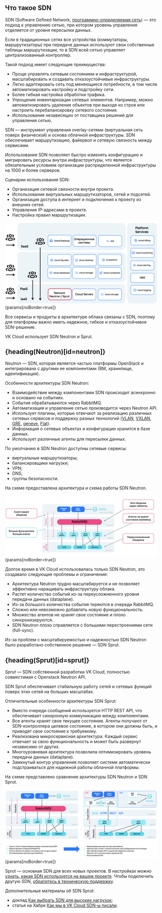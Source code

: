 ## Что такое SDN

SDN (Software Defined Network, [программно-определяемая сеть](https://ru.wikipedia.org/wiki/Программно-определяемая_сеть)) — это подход к управлению сетью, при котором уровень управления отделяется от уровня пересылки данных.

Если в традиционных сетях все устройства (коммутаторы, маршрутизаторы) при передаче данных используют свои собственные таблицы маршрутизации, то в SDN всей сетью управляет централизованный контроллер.

Такой подход имеет следующие преимущества:

- Проще управлять сетевым состоянием и инфраструктурой, масштабировать и создавать отказоустойчивые инфраструктуры.
- Легко адаптировать сеть под меняющиеся потребности, в том числе автоматизировать настройку и подстройку сети.
- Более гибкая настройка обработки трафика.
- Упрощение инвентаризации сетевых элементов. Например, можно автоматизировать удаление объектов при выходе из строя или настроить перебалансировку сетевого состояния.
- Использование независящих от поставщика решений для управления сетью.

SDN — инструмент управления overlay-сетями (виртуальная сеть поверх физической) и основа облачной инфраструктуры. SDN обеспечивает маршрутизацию, файервол и сетевую связность между сервисами.

Использование SDN позволяет быстро изменять конфигурацию и мигрировать ресурсы внутри инфраструктуры, что является обязательным условием организации распределенной инфраструктуры на 1000 и более серверов.

Сценарии использования SDN:

- Организация сетевой связности внутри проекта.
- Использование виртуальных маршрутизаторов, сетей и подсетей.
- Организация доступа в интернет и подключения к проекту из внешних сетей.
- Управление IP-адресами в проекте.
- Настройка правил маршрутизации.

![SDN в ахритектуре VK Cloud](./assets/img_sdn_basis.png){params[noBorder=true]}

Все сервисы и продукты в архитектуре облака связаны с SDN, поэтому для платформы важно иметь надежное, гибкое и отказоустойчивое SDN-решение.

VK Cloud использует SDN Neutron и Sprut.

## {heading(Neutron)[id=neutron]}

_Neutron_ — SDN, которая является частью платформы OpenStack и интегрирована с другими ее компонентами (ВМ, хранилище, идентификация).

Особенности архитектуры SDN Neutron:

- Взаимодействие между компонентами SDN происходит асинхронно и основано на событиях.
- События обрабатываются через RabbitMQ.
- Автоматизация и управление сетью производится через Neutron API.
- Использует плагины, которые отвечают за реализацию различных сетевых сервисов и поддержку разных технологий ([VLAN](https://ru.wikipedia.org/wiki/VLAN), [VXLAN](https://ru.wikipedia.org/wiki/Virtual_Extensible_LAN), [GRE](https://ru.wikipedia.org/wiki/GRE_(%D0%BF%D1%80%D0%BE%D1%82%D0%BE%D0%BA%D0%BE%D0%BB)), [geneve](https://www.protokols.ru/WP/wp-content/uploads/2020/11/rfc8926.pdf), [Flat](https://opg.optica.org/jocn/abstract.cfm?uri=jocn-9-3-b90)).
- Информация о сетевых объектах и конфигурации хранится в базе данных.
- Использует различные агенты для пересылки данных.

По умолчанию в SDN Neutron доступны сетевые сервисы:

- виртуальные маршрутизаторы;
- балансировщики нагрузки;
- VPN;
- DNS;
- группы безопасности.

На схеме предоставлена архитектура и схема работы SDN Neutron.

![Архитектура SDN Neutron](./assets/neutron_arch.png){params[noBorder=true]}

Долгое время в VK Cloud использовалась только SDN Neutron, это создавало следующие проблемы и ограничения:

- Архитектура Neutron трудно масштабируется и не позволяет эффективно наращивать инфраструктуру облака.
- Растет количество событий из-за переусложненного уровня передачи данных (dataplane).
- Из-за большого количества события теряются в очереди RabbitMQ.
- Сложно или невозможно добавлять новую функциональность.
- Множество агентов не хранят свое состояние и плохо синхронизируются.
- SDN Neutron плохо справляется с большими перестроениями сети (full-sync).

Из-за проблем с масштабируемостью и надежностью SDN Neutron было разработано собственное решение — SDN Sprut.

## {heading(Sprut)[id=sprut]}

_Sprut_ — SDN собственной разработки VK Cloud, полностью совместимая с Openstack Neutron API.

SDN Sprut обеспечивает стабильную работу сетей и сетевых функций поверх этих сетей на больших масштабах.

Отличительные особенности архитектуры SDN Sprut:

- Вместо очереди сообщений используется HTTP REST API, что обеспечивает синхронную коммуникацию между компонентами.
- Все агенты хранят свое текущее состояние. Агенты получают от SDN-контроллера целевое состояние, в котором они должны быть, и приводят свое состояние к требуемому.
- Реализована микросервисная архитектура. Каждый сервис отвечает за свою функциональность и может быть развернут независимо от других.
- Многоуровневая архитектура позволила оптимизировать уровень передачи данных (dataplane).
- Замкнутый контур управления позволяет системе автоматически подстраиваться для надежной работы облачной платформы.

На схеме представлено сравнение архитектуры SDN Neutron и SDN Sprut.

![Архитектура SDN Neutron и SDN Sprut](./assets/neutron_vs_sprut.png){params[noBorder=true]}

<info>

Sprut — основная SDN для всех новых проектов. В настройках можно [узнать, какая SDN используется на вашем проекте](/ru/tools-for-using-services/account/service-management/project-settings/manage#sdn_view). Чтобы подключить другую SDN, [обратитесь в техническую поддержку](/ru/contacts).

</info>

Дополнительные материалы об SDN Sprut:
  
- доклад [Как выбрать SDN для высоких нагрузок](https://www.youtube.com/watch?v=iqSXRZ8b_bk);
- статья на Хабре [Как мы в VK Cloud SDN-ы писали](https://habr.com/ru/companies/vk/articles/763760/).
